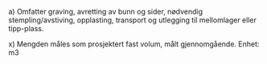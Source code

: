 a) Omfatter graving, avretting av bunn og sider, nødvendig stempling/avstiving, opplasting, transport og utlegging til mellomlager eller tipp-plass.

x) Mengden måles som prosjektert fast volum, målt gjennomgående. Enhet: m3

